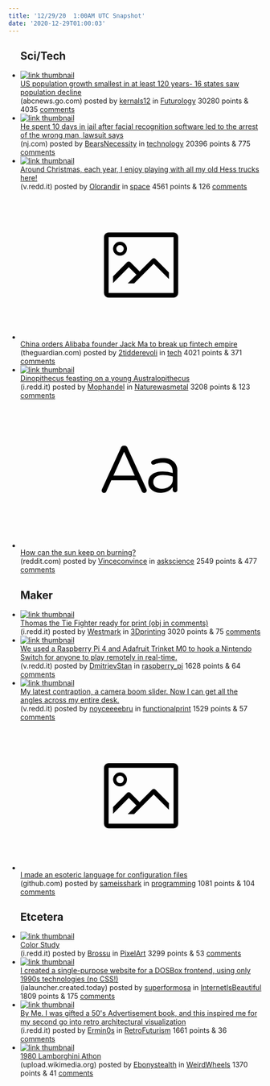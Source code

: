 ```yaml
---
title: '12/29/20  1:00AM UTC Snapshot'
date: '2020-12-29T01:00:03'
---
```

<ul>
<h2>Sci/Tech</h2>

<li><a href='https://abcnews.go.com/US/wireStory/us-population-growth-smallest-120-years-74862788'><img src='https://b.thumbs.redditmedia.com/XZINg-WFEBbY7wWnoNv_1n3D-EQ5ajRtFOUh0_-s-5I.jpg' alt='link thumbnail'></a><div><div class='linkTitle'><a href='https://abcnews.go.com/US/wireStory/us-population-growth-smallest-120-years-74862788'>US population growth smallest in at least 120 years- 16 states saw population decline</a></div>(abcnews.go.com) posted by <a href='https://www.reddit.com/user/kernals12'>kernals12</a> in <a href='https://www.reddit.com/r/Futurology'>Futurology</a> 30280 points & 4035 <a href='https://www.reddit.com/r/Futurology/comments/klved3/us_population_growth_smallest_in_at_least_120/'>comments</a></div></li>

<li><a href='https://www.nj.com/middlesex/2020/12/he-spent-10-days-in-jail-after-facial-recognition-software-led-to-the-arrest-of-the-wrong-man-lawsuit-says.html'><img src='https://b.thumbs.redditmedia.com/D2u2YlbsnZnnaq7M6w8Ed36LmZMcCZwB0NhJj83ma-A.jpg' alt='link thumbnail'></a><div><div class='linkTitle'><a href='https://www.nj.com/middlesex/2020/12/he-spent-10-days-in-jail-after-facial-recognition-software-led-to-the-arrest-of-the-wrong-man-lawsuit-says.html'>He spent 10 days in jail after facial recognition software led to the arrest of the wrong man, lawsuit says</a></div>(nj.com) posted by <a href='https://www.reddit.com/user/BearsNecessity'>BearsNecessity</a> in <a href='https://www.reddit.com/r/technology'>technology</a> 20396 points & 775 <a href='https://www.reddit.com/r/technology/comments/klxcrm/he_spent_10_days_in_jail_after_facial_recognition/'>comments</a></div></li>

<li><a href='https://v.redd.it/z6rqgvz0yt761'><img src='https://b.thumbs.redditmedia.com/KLf3ICOp7xC3q4tm2BXsT_7Da09Y390XTxZG4cp13To.jpg' alt='link thumbnail'></a><div><div class='linkTitle'><a href='https://v.redd.it/z6rqgvz0yt761'>Around Christmas, each year, I enjoy playing with all my old Hess trucks here!</a></div>(v.redd.it) posted by <a href='https://www.reddit.com/user/Olorandir'>Olorandir</a> in <a href='https://www.reddit.com/r/space'>space</a> 4561 points & 126 <a href='https://www.reddit.com/r/space/comments/klg5nk/around_christmas_each_year_i_enjoy_playing_with/'>comments</a></div></li>

<li><a href='https://www.theguardian.com/business/2020/dec/28/china-orders-alibaba-founder-jack-ma-break-up-fintech-ant?CMP=Share_iOSApp_Other'><svg version='1.1' viewBox='-34 -14 104 64' preserveAspectRatio='xMidYMid meet' xmlns='http://www.w3.org/2000/svg' xmlns:xlink='http://www.w3.org/1999/xlink'>
    <title>link thumbnail</title>
    <path d='M32,4H4A2,2,0,0,0,2,6V30a2,2,0,0,0,2,2H32a2,2,0,0,0,2-2V6A2,2,0,0,0,32,4ZM4,30V6H32V30Z'></path>
    <path d='M8.92,14a3,3,0,1,0-3-3A3,3,0,0,0,8.92,14Zm0-4.6A1.6,1.6,0,1,1,7.33,11,1.6,1.6,0,0,1,8.92,9.41Z'></path>
    <path d='M22.78,15.37l-5.4,5.4-4-4a1,1,0,0,0-1.41,0L5.92,22.9v2.83l6.79-6.79L16,22.18l-3.75,3.75H15l8.45-8.45L30,24V21.18l-5.81-5.81A1,1,0,0,0,22.78,15.37Z'></path>
    </svg></a><div><div class='linkTitle'><a href='https://www.theguardian.com/business/2020/dec/28/china-orders-alibaba-founder-jack-ma-break-up-fintech-ant?CMP=Share_iOSApp_Other'>China orders Alibaba founder Jack Ma to break up fintech empire</a></div>(theguardian.com) posted by <a href='https://www.reddit.com/user/2tidderevoli'>2tidderevoli</a> in <a href='https://www.reddit.com/r/tech'>tech</a> 4021 points & 371 <a href='https://www.reddit.com/r/tech/comments/klr45x/china_orders_alibaba_founder_jack_ma_to_break_up/'>comments</a></div></li>

<li><a href='https://i.redd.it/kffpjxn2qw761.jpg'><img src='https://b.thumbs.redditmedia.com/svlkrpXZyTsLRe4bNeZ5FvIfAq_VPoOblwCuU0ChEnY.jpg' alt='link thumbnail'></a><div><div class='linkTitle'><a href='https://i.redd.it/kffpjxn2qw761.jpg'>Dinopithecus feasting on a young Australopithecus</a></div>(i.redd.it) posted by <a href='https://www.reddit.com/user/Mophandel'>Mophandel</a> in <a href='https://www.reddit.com/r/Naturewasmetal'>Naturewasmetal</a> 3208 points & 123 <a href='https://www.reddit.com/r/Naturewasmetal/comments/klo9hl/dinopithecus_feasting_on_a_young_australopithecus/'>comments</a></div></li>

<li><a href='https://www.reddit.com/r/askscience/comments/klq4hp/how_can_the_sun_keep_on_burning/'><svg version='1.1' viewBox='-34 -12 104 64' preserveAspectRatio='xMidYMid slice' xmlns='http://www.w3.org/2000/svg' xmlns:xlink='http://www.w3.org/1999/xlink'>
    <title>text link thumbnail</title>
    <path d='M12.19,8.84a1.45,1.45,0,0,0-1.4-1h-.12a1.46,1.46,0,0,0-1.42,1L1.14,26.56a1.29,1.29,0,0,0-.14.59,1,1,0,0,0,1,1,1.12,1.12,0,0,0,1.08-.77l2.08-4.65h11l2.08,4.59a1.24,1.24,0,0,0,1.12.83,1.08,1.08,0,0,0,1.08-1.08,1.64,1.64,0,0,0-.14-.57ZM6.08,20.71l4.59-10.22,4.6,10.22Z'>
    </path>
    <path d='M32.24,14.78A6.35,6.35,0,0,0,27.6,13.2a11.36,11.36,0,0,0-4.7,1,1,1,0,0,0-.58.89,1,1,0,0,0,.94.92,1.23,1.23,0,0,0,.39-.08,8.87,8.87,0,0,1,3.72-.81c2.7,0,4.28,1.33,4.28,3.92v.5a15.29,15.29,0,0,0-4.42-.61c-3.64,0-6.14,1.61-6.14,4.64v.05c0,2.95,2.7,4.48,5.37,4.48a6.29,6.29,0,0,0,5.19-2.48V26.9a1,1,0,0,0,1,1,1,1,0,0,0,1-1.06V19A5.71,5.71,0,0,0,32.24,14.78Zm-.56,7.7c0,2.28-2.17,3.89-4.81,3.89-1.94,0-3.61-1.06-3.61-2.86v-.06c0-1.8,1.5-3,4.2-3a15.2,15.2,0,0,1,4.22.61Z'>
    </path>
    </svg></a><div><div class='linkTitle'><a href='https://www.reddit.com/r/askscience/comments/klq4hp/how_can_the_sun_keep_on_burning/'>How can the sun keep on burning?</a></div>(reddit.com) posted by <a href='https://www.reddit.com/user/Vinceconvince'>Vinceconvince</a> in <a href='https://www.reddit.com/r/askscience'>askscience</a> 2549 points & 477 <a href='https://www.reddit.com/r/askscience/comments/klq4hp/how_can_the_sun_keep_on_burning/'>comments</a></div></li>

<h2>Maker</h2>

<li><a href='https://i.redd.it/3ugjikw65y761.png'><img src='https://b.thumbs.redditmedia.com/LloTWAjDVFpfAR_WSDCRLMealyhrWon5QlrWcqP1caw.jpg' alt='link thumbnail'></a><div><div class='linkTitle'><a href='https://i.redd.it/3ugjikw65y761.png'>Thomas the Tie Fighter ready for print (obj in comments)</a></div>(i.redd.it) posted by <a href='https://www.reddit.com/user/Westmark'>Westmark</a> in <a href='https://www.reddit.com/r/3Dprinting'>3Dprinting</a> 3020 points & 75 <a href='https://www.reddit.com/r/3Dprinting/comments/klsivh/thomas_the_tie_fighter_ready_for_print_obj_in/'>comments</a></div></li>

<li><a href='https://v.redd.it/9foh1fyity761'><img src='https://a.thumbs.redditmedia.com/v2s7dfK7cgX9ITGbdSkV1jjFHCGZUMxzcTYzIt5Ian4.jpg' alt='link thumbnail'></a><div><div class='linkTitle'><a href='https://v.redd.it/9foh1fyity761'>We used a Raspberry Pi 4 and Adafruit Trinket M0 to hook a Nintendo Switch for anyone to play remotely in real-time.</a></div>(v.redd.it) posted by <a href='https://www.reddit.com/user/DmitrievStan'>DmitrievStan</a> in <a href='https://www.reddit.com/r/raspberry_pi'>raspberry_pi</a> 1628 points & 64 <a href='https://www.reddit.com/r/raspberry_pi/comments/klv3bv/we_used_a_raspberry_pi_4_and_adafruit_trinket_m0/'>comments</a></div></li>

<li><a href='https://v.redd.it/ib0e7w4lux761'><img src='https://a.thumbs.redditmedia.com/_3Adi1Uom4ehB2Rpxk5jkNZdBGCbl2Fw7Mbyby4Stt4.jpg' alt='link thumbnail'></a><div><div class='linkTitle'><a href='https://v.redd.it/ib0e7w4lux761'>My latest contraption, a camera boom slider. Now I can get all the angles across my entire desk.</a></div>(v.redd.it) posted by <a href='https://www.reddit.com/user/noyceeeebru'>noyceeeebru</a> in <a href='https://www.reddit.com/r/functionalprint'>functionalprint</a> 1529 points & 57 <a href='https://www.reddit.com/r/functionalprint/comments/klrnl7/my_latest_contraption_a_camera_boom_slider_now_i/'>comments</a></div></li>

<li><a href='https://github.com/genkami/watson'><svg version='1.1' viewBox='-34 -14 104 64' preserveAspectRatio='xMidYMid meet' xmlns='http://www.w3.org/2000/svg' xmlns:xlink='http://www.w3.org/1999/xlink'>
    <title>link thumbnail</title>
    <path d='M32,4H4A2,2,0,0,0,2,6V30a2,2,0,0,0,2,2H32a2,2,0,0,0,2-2V6A2,2,0,0,0,32,4ZM4,30V6H32V30Z'></path>
    <path d='M8.92,14a3,3,0,1,0-3-3A3,3,0,0,0,8.92,14Zm0-4.6A1.6,1.6,0,1,1,7.33,11,1.6,1.6,0,0,1,8.92,9.41Z'></path>
    <path d='M22.78,15.37l-5.4,5.4-4-4a1,1,0,0,0-1.41,0L5.92,22.9v2.83l6.79-6.79L16,22.18l-3.75,3.75H15l8.45-8.45L30,24V21.18l-5.81-5.81A1,1,0,0,0,22.78,15.37Z'></path>
    </svg></a><div><div class='linkTitle'><a href='https://github.com/genkami/watson'>I made an esoteric language for configuration files</a></div>(github.com) posted by <a href='https://www.reddit.com/user/sameisshark'>sameisshark</a> in <a href='https://www.reddit.com/r/programming'>programming</a> 1081 points & 104 <a href='https://www.reddit.com/r/programming/comments/klrrlw/i_made_an_esoteric_language_for_configuration/'>comments</a></div></li>

<h2>Etcetera</h2>

<li><a href='https://i.redd.it/06w1kf9v0y761.png'><img src='https://b.thumbs.redditmedia.com/UZR7qCQNgSjAtToiTQC7XTGva6uwJh6JQnLkjjnR-Zw.jpg' alt='link thumbnail'></a><div><div class='linkTitle'><a href='https://i.redd.it/06w1kf9v0y761.png'>Color Study</a></div>(i.redd.it) posted by <a href='https://www.reddit.com/user/Brossu'>Brossu</a> in <a href='https://www.reddit.com/r/PixelArt'>PixelArt</a> 3299 points & 53 <a href='https://www.reddit.com/r/PixelArt/comments/kls4q7/color_study/'>comments</a></div></li>

<li><a href='https://ialauncher.created.today/index.htm'><img src='https://a.thumbs.redditmedia.com/OpC-DRHDDUnKvXBPQ59pCNOgkDWiKhmozUEN4yDFe00.jpg' alt='link thumbnail'></a><div><div class='linkTitle'><a href='https://ialauncher.created.today/index.htm'>I created a single-purpose website for a DOSBox frontend, using only 1990s technologies (no CSS!)</a></div>(ialauncher.created.today) posted by <a href='https://www.reddit.com/user/superformosa'>superformosa</a> in <a href='https://www.reddit.com/r/InternetIsBeautiful'>InternetIsBeautiful</a> 1809 points & 175 <a href='https://www.reddit.com/r/InternetIsBeautiful/comments/kltdzt/i_created_a_singlepurpose_website_for_a_dosbox/'>comments</a></div></li>

<li><a href='https://i.redd.it/xf8ondjp7x761.jpg'><img src='https://b.thumbs.redditmedia.com/J2j0vaVh5LKT9CpgFifgNWMXKHxukCR43jOr-wSadlo.jpg' alt='link thumbnail'></a><div><div class='linkTitle'><a href='https://i.redd.it/xf8ondjp7x761.jpg'>By Me. I was gifted a 50's Advertisement book, and this inspired me for my second go into retro architectural visualization</a></div>(i.redd.it) posted by <a href='https://www.reddit.com/user/Ermin0s'>Ermin0s</a> in <a href='https://www.reddit.com/r/RetroFuturism'>RetroFuturism</a> 1661 points & 36 <a href='https://www.reddit.com/r/RetroFuturism/comments/klpl1o/by_me_i_was_gifted_a_50s_advertisement_book_and/'>comments</a></div></li>

<li><a href='https://upload.wikimedia.org/wikipedia/commons/thumb/4/4e/Lamborghini_Athon_1980_seitlich.JPG/1280px-Lamborghini_Athon_1980_seitlich.JPG'><img src='https://b.thumbs.redditmedia.com/pfYX0ZY9TSCObVkg0FQFXGgcqFW_92VMkAPLUOcSM6M.jpg' alt='link thumbnail'></a><div><div class='linkTitle'><a href='https://upload.wikimedia.org/wikipedia/commons/thumb/4/4e/Lamborghini_Athon_1980_seitlich.JPG/1280px-Lamborghini_Athon_1980_seitlich.JPG'>1980 Lamborghini Athon</a></div>(upload.wikimedia.org) posted by <a href='https://www.reddit.com/user/Ebonystealth'>Ebonystealth</a> in <a href='https://www.reddit.com/r/WeirdWheels'>WeirdWheels</a> 1370 points & 41 <a href='https://www.reddit.com/r/WeirdWheels/comments/klo7ut/1980_lamborghini_athon/'>comments</a></div></li>

</ul>
